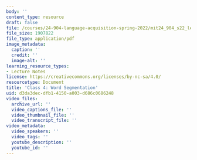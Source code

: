 ```yaml
---
body: ''
content_type: resource
draft: false
file: /courses/24-904-language-acquisition-spring-2022/mit24_904_s22_lec04.pdf
file_size: 1907822
file_type: application/pdf
image_metadata:
  caption: ''
  credit: ''
  image-alt: ''
learning_resource_types:
- Lecture Notes
license: https://creativecommons.org/licenses/by-nc-sa/4.0/
resourcetype: Document
title: 'Class 4: Word Segmentation'
uid: d3da3dec-dfb1-4150-a003-d686c0686248
video_files:
  archive_url: ''
  video_captions_file: ''
  video_thumbnail_file: ''
  video_transcript_file: ''
video_metadata:
  video_speakers: ''
  video_tags: ''
  youtube_description: ''
  youtube_id: ''
---
```

